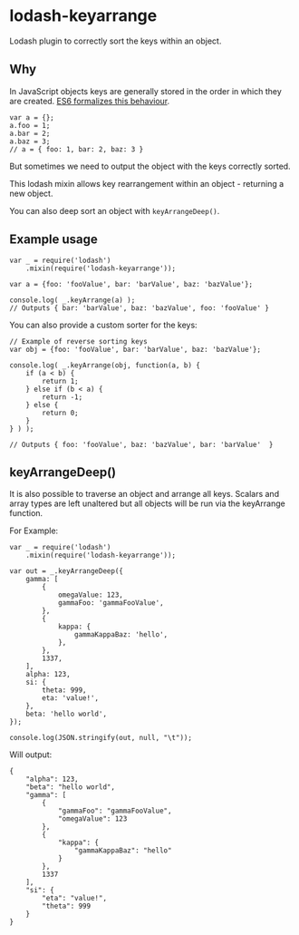 lodash-keyarrange
=================
Lodash plugin to correctly sort the keys within an object.


Why
---

In JavaScript objects keys are generally stored in the order in which they are created. [ES6 formalizes this behaviour](http://www.ecma-international.org/ecma-262/6.0/#sec-ordinary-object-internal-methods-and-internal-slots-ownpropertykeys).

	var a = {};
	a.foo = 1;
	a.bar = 2;
	a.baz = 3;
	// a = { foo: 1, bar: 2, baz: 3 }

But sometimes we need to output the object with the keys correctly sorted.

This lodash mixin allows key rearrangement within an object - returning a new object.

You can also deep sort an object with `keyArrangeDeep()`.


Example usage
-------------

	var _ = require('lodash')
		.mixin(require('lodash-keyarrange'));

	var a = {foo: 'fooValue', bar: 'barValue', baz: 'bazValue'};

	console.log( _.keyArrange(a) );
	// Outputs { bar: 'barValue', baz: 'bazValue', foo: 'fooValue' }


You can also provide a custom sorter for the keys:

	// Example of reverse sorting keys
	var obj = {foo: 'fooValue', bar: 'barValue', baz: 'bazValue'};

	console.log( _.keyArrange(obj, function(a, b) {
		if (a < b) {
			return 1;
		} else if (b < a) {
			return -1;
		} else {
			return 0;
		}
	} ) );

	// Outputs { foo: 'fooValue', baz: 'bazValue', bar: 'barValue'  }


keyArrangeDeep()
----------------
It is also possible to traverse an object and arrange all keys. Scalars and array types are left unaltered but all objects will be run via the keyArrange function.

For Example:

	var _ = require('lodash')
		.mixin(require('lodash-keyarrange'));

	var out = _.keyArrangeDeep({
		gamma: [
			{
				omegaValue: 123,
				gammaFoo: 'gammaFooValue',
			},
			{
				kappa: {
					gammaKappaBaz: 'hello',
				},
			},
			1337,
		],
		alpha: 123,
		si: {
			theta: 999,
			eta: 'value!',
		},
		beta: 'hello world',
	});

	console.log(JSON.stringify(out, null, "\t"));

Will output:

	{
		"alpha": 123,
		"beta": "hello world",
		"gamma": [
			{
				"gammaFoo": "gammaFooValue",
				"omegaValue": 123
			},
			{
				"kappa": {
					"gammaKappaBaz": "hello"
				}
			},
			1337
		],
		"si": {
			"eta": "value!",
			"theta": 999
		}
	}
